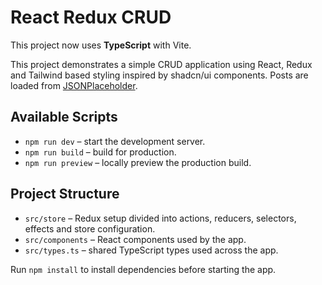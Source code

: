 # React Redux CRUD
This project now uses **TypeScript** with Vite.

This project demonstrates a simple CRUD application using React, Redux and Tailwind based styling inspired by shadcn/ui components. Posts are loaded from [JSONPlaceholder](https://jsonplaceholder.typicode.com/posts).

## Available Scripts

- `npm run dev` – start the development server.
- `npm run build` – build for production.
- `npm run preview` – locally preview the production build.

## Project Structure

- `src/store` – Redux setup divided into actions, reducers, selectors, effects and store configuration.
- `src/components` – React components used by the app.
- `src/types.ts` – shared TypeScript types used across the app.

Run `npm install` to install dependencies before starting the app.
